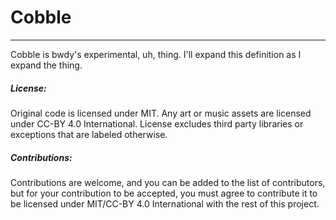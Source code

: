 ﻿# Cobble
<hr>

Cobble is bwdy's experimental, uh, thing. I'll expand this definition as I expand the thing.

##### License:  
Original code is licensed under MIT. Any art or music assets are licensed under CC-BY 4.0 International.
License excludes third party libraries or exceptions that are labeled otherwise.  

##### Contributions:  
Contributions are welcome, and you can be added to the list of contributors, but for your contribution to be accepted, you must agree to contribute it to be licensed under MIT/CC-BY 4.0 International with the rest of this project.
